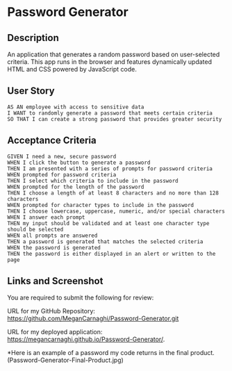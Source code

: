 # Password Generator

## Description

An application that generates a random password based on user-selected criteria. This app runs in the browser and features dynamically updated HTML and CSS powered by JavaScript code.

## User Story

```
AS AN employee with access to sensitive data
I WANT to randomly generate a password that meets certain criteria
SO THAT I can create a strong password that provides greater security
```

## Acceptance Criteria

```
GIVEN I need a new, secure password
WHEN I click the button to generate a password
THEN I am presented with a series of prompts for password criteria
WHEN prompted for password criteria
THEN I select which criteria to include in the password
WHEN prompted for the length of the password
THEN I choose a length of at least 8 characters and no more than 128 characters
WHEN prompted for character types to include in the password
THEN I choose lowercase, uppercase, numeric, and/or special characters
WHEN I answer each prompt
THEN my input should be validated and at least one character type should be selected
WHEN all prompts are answered
THEN a password is generated that matches the selected criteria
WHEN the password is generated
THEN the password is either displayed in an alert or written to the page
```

## Links and Screenshot

You are required to submit the following for review:

URL for my GitHub Repository: https://github.com/MeganCarnaghi/Password-Generator.git

URL for my deployed application: https://megancarnaghi.github.io/Password-Generator/. 


*Here is an example of a password my code returns in the final product. 
(Password-Generator-Final-Product.jpg)


